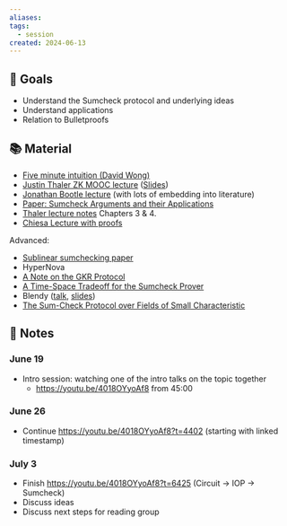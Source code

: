 ```yaml
---
aliases: 
tags:
  - session
created: 2024-06-13
---
```

## 🎯 Goals
- Understand the Sumcheck protocol and underlying ideas
- Understand applications
- Relation to Bulletproofs

## 📚 Material
- [Five minute intuition (David Wong)](https://www.youtube.com/watch?v=XV62OB022tU)
- [Justin Thaler ZK MOOC lecture](https://youtu.be/4018OYyoAf8) ([Slides](https://zk-learning.org/assets/lecture4.pdf))
- [Jonathan Bootle lecture](https://youtu.be/TmSOC8FN2GE) (with lots of embedding into literature)
- [Paper: Sumcheck Arguments and their Applications](https://eprint.iacr.org/2021/333)
- [Thaler lecture notes](https://people.cs.georgetown.edu/jthaler/ProofsArgsAndZK.pdf) Chapters 3 & 4.
- [Chiesa Lecture with proofs](https://www.youtube.com/watch?v=N1-67VPrsbA)


Advanced:
- [Sublinear sumchecking paper](https://eprint.iacr.org/2024/816)
- HyperNova
- [A Note on the GKR Protocol](https://people.cs.georgetown.edu/jthaler/GKRNote.pdf) 
- [A Time-Space Tradeoff for the Sumcheck Prover](https://eprint.iacr.org/2024/524)
- Blendy ([talk](https://www.youtube.com/live/pS3REeCWMQ8?si=qPSqKqV4dI-pcjq0), [slides](https://drive.google.com/file/d/1SUguLkKis_xpiY3mgmKEsp0dg5BXM2Y7/view?pli=1))
- [The Sum-Check Protocol over Fields of Small Characteristic](https://eprint.iacr.org/2024/1046)

## 📝 Notes
### June 19
- Intro session: watching one of the intro talks on the topic together
	- https://youtu.be/4018OYyoAf8 from 45:00

### June 26
- Continue https://youtu.be/4018OYyoAf8?t=4402 (starting with linked timestamp)

### July 3
- Finish https://youtu.be/4018OYyoAf8?t=6425 (Circuit → IOP → Sumcheck)
- Discuss ideas
- Discuss next steps for reading group